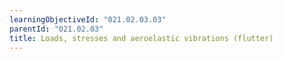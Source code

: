 ```yaml
---
learningObjectiveId: "021.02.03.03"
parentId: "021.02.03"
title: Loads, stresses and aeroelastic vibrations (flutter)
---
```

